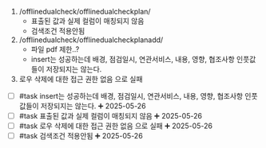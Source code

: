 1. /offlinedualcheck/offlinedualcheckplan/
	- 표출된 값과 실제 컬럼이 매칭되지 않음
	- 검색조건 적용안됨
2. /offlinedualcheck/offlinedualcheckplanadd/
	- 파일 pdf 제한..?
	- insert는 성공하는데 배경, 점검일시, 연관서비스, 내용, 영향, 협조사항 인풋값들이 저장되지는 않는다.
3. 로우 삭제에 대한 접근 권한 없음 으로 실패

- [ ] #task insert는 성공하는데 배경, 점검일시, 연관서비스, 내용, 영향, 협조사항 인풋값들이 저장되지는 않는다. ➕ 2025-05-26
- [ ] #task 표출된 값과 실제 컬럼이 매칭되지 않음 ➕ 2025-05-26
- [ ] #task 로우 삭제에 대한 접근 권한 없음 으로 실패 ➕ 2025-05-26
- [ ] #task 검색조건 적용안됨 ➕ 2025-05-26